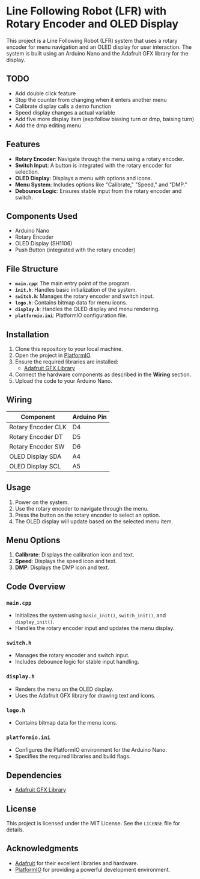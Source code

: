 # Line Following Robot (LFR) with Rotary Encoder and OLED Display

This project is a Line Following Robot (LFR) system that uses a rotary encoder for menu navigation and an OLED display for user interaction. The system is built using an Arduino Nano and the Adafruit GFX library for the display.

## TODO

- Add double click feature
- Stop the counter from changing when it enters another menu
- Calibrate display calls a demo function
- Speed display changes a actual variable
- Add five more display item (exp:follow biasing turn or dmp, baising turn)
- Add the dmp editing menu

## Features

- **Rotary Encoder**: Navigate through the menu using a rotary encoder.
- **Switch Input**: A button is integrated with the rotary encoder for selection.
- **OLED Display**: Displays a menu with options and icons.
- **Menu System**: Includes options like "Calibrate," "Speed," and "DMP."
- **Debounce Logic**: Ensures stable input from the rotary encoder and switch.

## Components Used

- Arduino Nano
- Rotary Encoder
- OLED Display (SH1106)
- Push Button (integrated with the rotary encoder)

## File Structure

- **`main.cpp`**: The main entry point of the program.
- **`init.h`**: Handles basic initialization of the system.
- **`switch.h`**: Manages the rotary encoder and switch input.
- **`logo.h`**: Contains bitmap data for menu icons.
- **`display.h`**: Handles the OLED display and menu rendering.
- **`platformio.ini`**: PlatformIO configuration file.

## Installation

1. Clone this repository to your local machine.
2. Open the project in [PlatformIO](https://platformio.org/).
3. Ensure the required libraries are installed:
   - [Adafruit GFX Library](https://github.com/adafruit/Adafruit-GFX-Library)
4. Connect the hardware components as described in the **Wiring** section.
5. Upload the code to your Arduino Nano.

## Wiring

| Component          | Arduino Pin |
| ------------------ | ----------- |
| Rotary Encoder CLK | D4          |
| Rotary Encoder DT  | D5          |
| Rotary Encoder SW  | D6          |
| OLED Display SDA   | A4          |
| OLED Display SCL   | A5          |

## Usage

1. Power on the system.
2. Use the rotary encoder to navigate through the menu.
3. Press the button on the rotary encoder to select an option.
4. The OLED display will update based on the selected menu item.

## Menu Options

1. **Calibrate**: Displays the calibration icon and text.
2. **Speed**: Displays the speed icon and text.
3. **DMP**: Displays the DMP icon and text.

## Code Overview

### `main.cpp`

- Initializes the system using `basic_init()`, `switch_init()`, and `display_init()`.
- Handles the rotary encoder input and updates the menu display.

### `switch.h`

- Manages the rotary encoder and switch input.
- Includes debounce logic for stable input handling.

### `display.h`

- Renders the menu on the OLED display.
- Uses the Adafruit GFX library for drawing text and icons.

### `logo.h`

- Contains bitmap data for the menu icons.

### `platformio.ini`

- Configures the PlatformIO environment for the Arduino Nano.
- Specifies the required libraries and build flags.

## Dependencies

- [Adafruit GFX Library](https://github.com/adafruit/Adafruit-GFX-Library)

## License

This project is licensed under the MIT License. See the `LICENSE` file for details.

## Acknowledgments

- [Adafruit](https://www.adafruit.com/) for their excellent libraries and hardware.
- [PlatformIO](https://platformio.org/) for providing a powerful development environment.

